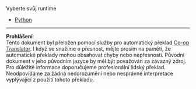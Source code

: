 <!--
CO_OP_TRANSLATOR_METADATA:
{
  "original_hash": "bcd2c2bbaae71151b1ed1b9170aa78af",
  "translation_date": "2025-09-01T15:44:32+00:00",
  "source_file": "9-chat-project/solution/backend/README.md",
  "language_code": "cs"
}
-->
Vyberte svůj runtime

- [Python](./python/README.md)

---

**Prohlášení**:  
Tento dokument byl přeložen pomocí služby pro automatický překlad [Co-op Translator](https://github.com/Azure/co-op-translator). I když se snažíme o přesnost, mějte prosím na paměti, že automatické překlady mohou obsahovat chyby nebo nepřesnosti. Původní dokument v jeho původním jazyce by měl být považován za závazný zdroj. Pro důležité informace doporučujeme profesionální lidský překlad. Neodpovídáme za žádná nedorozumění nebo nesprávné interpretace vyplývající z použití tohoto překladu.